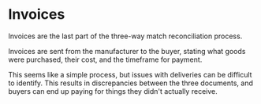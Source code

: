 # Invoices
Invoices are the last part of the three-way match reconciliation process.

Invoices are sent from the manufacturer to the buyer, stating what goods were purchased, their cost, and the timeframe for payment.

This seems like a simple process, but issues with deliveries can be difficult to identify. This results in discrepancies between the three documents, and buyers can end up paying for things they didn't actually receive.

